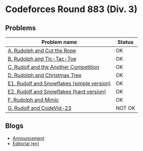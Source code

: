 # Codeforces Round 883 (Div. 3)

## Problems

|Problem name|Status|
|------------|---------|
| [A. Rudolph and Cut the Rope ](problems/A._Rudolph_and_Cut_the_Rope_.md)|OK|
| [B. Rudolph and Tic-Tac-Toe](problems/B._Rudolph_and_Tic-Tac-Toe.md)|OK|
| [C. Rudolf and the Another Competition](problems/C._Rudolf_and_the_Another_Competition.md)|OK|
| [D. Rudolph and Christmas Tree](problems/D._Rudolph_and_Christmas_Tree.md)|OK|
| [E1. Rudolf and Snowflakes (simple version)](problems/E1._Rudolf_and_Snowflakes_(simple_version).md)|OK|
| [E2. Rudolf and Snowflakes (hard version)](problems/E2._Rudolf_and_Snowflakes_(hard_version).md)|OK|
| [F. Rudolph and Mimic](problems/F._Rudolph_and_Mimic.md)|OK|
| [G. Rudolf and CodeVid-23](problems/G._Rudolf_and_CodeVid-23.md)|NOT OK|
## Blogs

- [Announcement](blogs/Announcement.md)
- [Editorial (en)](blogs/Editorial_(en).md)
